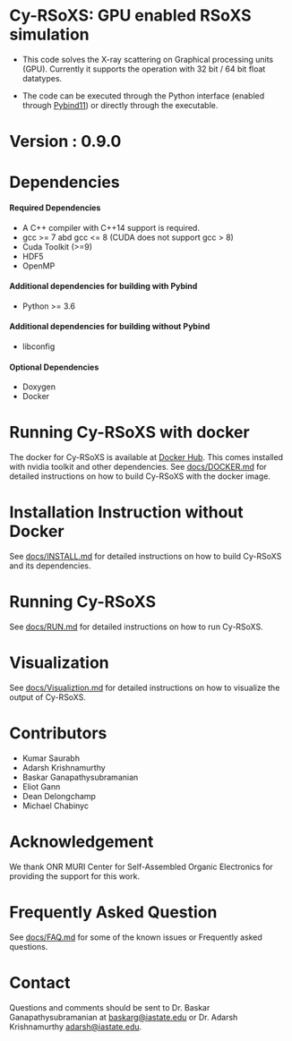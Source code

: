 Cy-RSoXS: GPU enabled RSoXS simulation
====================================
* This code solves the X-ray scattering on Graphical processing units (GPU).
Currently it supports the operation with 32 bit / 64 bit float datatypes. 

* The code can be executed through the Python interface (enabled through [Pybind11](https://github.com/pybind/pybind11)) 
or directly through the executable.


Version  : 0.9.0
================

Dependencies
=============
#### Required Dependencies
* A C++ compiler with C++14 support is required. 
* gcc >= 7 abd gcc <= 8 (CUDA does not support gcc > 8)
* Cuda Toolkit (>=9)
* HDF5
* OpenMP

#### Additional dependencies for building with Pybind
* Python >= 3.6

#### Additional dependencies for building without Pybind
* libconfig

#### Optional Dependencies
* Doxygen
* Docker

Running Cy-RSoXS with docker
============================

The docker for Cy-RSoXS is available at [Docker Hub](https://hub.docker.com/repository/docker/maksbh/cy-rsoxs/general).
This comes installed with nvidia toolkit and other dependencies.
See [docs/DOCKER.md](docs/DOCKER.md) for detailed instructions on how to build Cy-RSoXS with the docker image.


Installation Instruction without Docker
======================================
See [docs/INSTALL.md](docs/INSTALL.md) for detailed instructions on how to build Cy-RSoXS and its dependencies.

Running Cy-RSoXS
================
See [docs/RUN.md](docs/RUN.md) for detailed instructions on how to run Cy-RSoXS.

Visualization
==============
See [docs/Visualiztion.md](docs/Visualization.md) for detailed instructions on how to visualize the output of Cy-RSoXS.

Contributors
============
* Kumar Saurabh
* Adarsh Krishnamurthy
* Baskar Ganapathysubramanian
* Eliot Gann
* Dean Delongchamp
* Michael Chabinyc

Acknowledgement
===============
We thank ONR MURI Center for Self-Assembled Organic Electronics for providing the support for this work.

Frequently Asked Question
============================
See [docs/FAQ.md](docs/FAQ.md) for some of the known issues or Frequently asked questions.

Contact
=======
Questions and comments should be sent to Dr. Baskar Ganapathysubramanian at [baskarg@iastate.edu](mailto:baskarg@iastate.edu) or Dr.  Adarsh Krishnamurthy [adarsh@iastate.edu](mailto:adarsh@iastate.edu).
